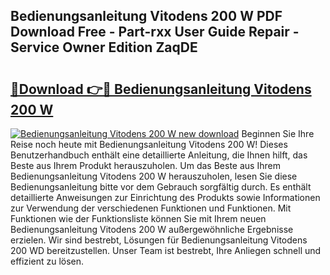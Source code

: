 ## Bedienungsanleitung Vitodens 200 W PDF Download Free - Part-rxx User Guide Repair - Service Owner Edition ZaqDE

# <h2><a href="http://df4bkz.blite.top/?on=Bedienungsanleitung+Vitodens+200+W">🔗Download 👉🔴 Bedienungsanleitung Vitodens 200 W</a></h2>

[![Bedienungsanleitung Vitodens 200 W new download](https://i.imgur.com/lujVjoI.png)](http://df4bkz.blite.top/?on=Bedienungsanleitung+Vitodens+200+W)
Beginnen Sie Ihre Reise noch heute mit Bedienungsanleitung Vitodens 200 W! Dieses Benutzerhandbuch enthält eine detaillierte Anleitung, die Ihnen hilft, das Beste aus Ihrem Produkt herauszuholen. Um das Beste aus Ihrem Bedienungsanleitung Vitodens 200 W herauszuholen, lesen Sie diese Bedienungsanleitung bitte vor dem Gebrauch sorgfältig durch. Es enthält detaillierte Anweisungen zur Einrichtung des Produkts sowie Informationen zur Verwendung der verschiedenen Funktionen und Funktionen. Mit Funktionen wie der Funktionsliste können Sie mit Ihrem neuen Bedienungsanleitung Vitodens 200 W außergewöhnliche Ergebnisse erzielen. Wir sind bestrebt, Lösungen für Bedienungsanleitung Vitodens 200 WD bereitzustellen. Unser Team ist bestrebt, Ihre Anliegen schnell und effizient zu lösen.
